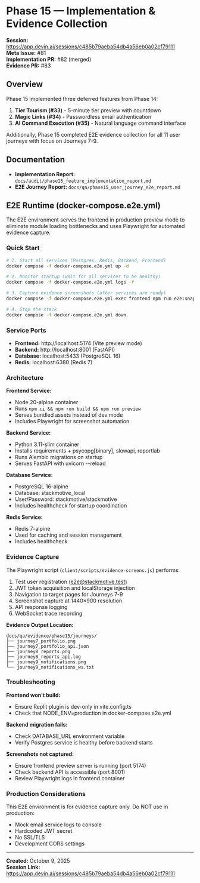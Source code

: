 # Phase 15 — Implementation & Evidence Collection

**Session:** https://app.devin.ai/sessions/c485b79aeba54db4a56eb0a02cf79111  
**Meta Issue:** #81  
**Implementation PR:** #82 (merged)  
**Evidence PR:** #83

## Overview

Phase 15 implemented three deferred features from Phase 14:
1. **Tier Tourism (#33)** - 5-minute tier preview with countdown
2. **Magic Links (#34)** - Passwordless email authentication
3. **AI Command Execution (#35)** - Natural language command interface

Additionally, Phase 15 completed E2E evidence collection for all 11 user journeys with focus on Journeys 7-9.

## Documentation

- **Implementation Report:** `docs/audit/phase15_feature_implementation_report.md`
- **E2E Journey Report:** `docs/qa/phase15_user_journey_e2e_report.md`

## E2E Runtime (docker-compose.e2e.yml)

The E2E environment serves the frontend in production preview mode to eliminate module loading bottlenecks and uses Playwright for automated evidence capture.

### Quick Start

```bash
# 1. Start all services (Postgres, Redis, Backend, Frontend)
docker compose -f docker-compose.e2e.yml up -d

# 2. Monitor startup (wait for all services to be healthy)
docker compose -f docker-compose.e2e.yml logs -f

# 3. Capture evidence screenshots (after services are ready)
docker compose -f docker-compose.e2e.yml exec frontend npm run e2e:snap

# 4. Stop the stack
docker compose -f docker-compose.e2e.yml down
```

### Service Ports

- **Frontend:** http://localhost:5174 (Vite preview mode)
- **Backend:** http://localhost:8001 (FastAPI)
- **Database:** localhost:5433 (PostgreSQL 16)
- **Redis:** localhost:6380 (Redis 7)

### Architecture

**Frontend Service:**
- Node 20-alpine container
- Runs `npm ci && npm run build && npm run preview`
- Serves bundled assets instead of dev mode
- Includes Playwright for screenshot automation

**Backend Service:**
- Python 3.11-slim container
- Installs requirements + psycopg[binary], slowapi, reportlab
- Runs Alembic migrations on startup
- Serves FastAPI with uvicorn --reload

**Database Service:**
- PostgreSQL 16-alpine
- Database: stackmotive_local
- User/Password: stackmotive/stackmotive
- Includes healthcheck for startup coordination

**Redis Service:**
- Redis 7-alpine
- Used for caching and session management
- Includes healthcheck

### Evidence Capture

The Playwright script (`client/scripts/evidence-screens.js`) performs:
1. Test user registration (e2e@stackmotive.test)
2. JWT token acquisition and localStorage injection
3. Navigation to target pages for Journeys 7-9
4. Screenshot capture at 1440×900 resolution
5. API response logging
6. WebSocket trace recording

**Evidence Output Location:**
```
docs/qa/evidence/phase15/journeys/
├── journey7_portfolio.png
├── journey7_portfolio_api.json
├── journey8_reports.png
├── journey8_reports_api.log
├── journey9_notifications.png
└── journey9_notifications_ws.txt
```

### Troubleshooting

**Frontend won't build:**
- Ensure Replit plugin is dev-only in vite.config.ts
- Check that NODE_ENV=production in docker-compose.e2e.yml

**Backend migration fails:**
- Check DATABASE_URL environment variable
- Verify Postgres service is healthy before backend starts

**Screenshots not captured:**
- Ensure frontend preview server is running (port 5174)
- Check backend API is accessible (port 8001)
- Review Playwright logs in frontend container

### Production Considerations

This E2E environment is for evidence capture only. Do NOT use in production:
- Mock email service logs to console
- Hardcoded JWT secret
- No SSL/TLS
- Development CORS settings

---

**Created:** October 9, 2025  
**Session Link:** https://app.devin.ai/sessions/c485b79aeba54db4a56eb0a02cf79111
